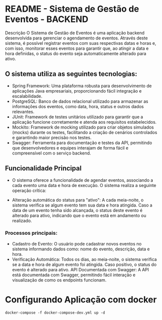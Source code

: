 
# README - Sistema de Gestão de Eventos - BACKEND

Descrição
O Sistema de Gestão de Eventos é uma aplicação backend desenvolvida para gerenciar o agendamento de eventos. Através deste sistema, é possível registrar eventos com suas respectivas datas e horas e, com isso, monitorar esses eventos para garantir que, ao atingir a data e hora definidas, o status do evento seja automaticamente alterado para ativo.

## O sistema utiliza as seguintes tecnologias:

- Spring Framework: Uma plataforma robusta para desenvolvimento de aplicações Java empresariais, proporcionando fácil integração e escalabilidade.
- PostgreSQL: Banco de dados relacional utilizado para armazenar as informações dos eventos, como data, hora, status e outros dados relevantes.
- JUnit: Framework de testes unitários utilizado para garantir que a aplicação funcione corretamente e atenda aos requisitos estabelecidos.
- Mockito: Framework de mocking utilizado para criar objetos simulados (mocks) durante os testes, facilitando a criação de cenários controlados e garantindo maior precisão nos testes.
- Swagger: Ferramenta para documentação e testes da API, permitindo que desenvolvedores e equipes interajam de forma fácil e compreensível com o serviço backend.

## Funcionalidade Principal
- O sistema oferece a funcionalidade de agendar eventos, associando a cada evento uma data e hora de execução. O sistema realiza a seguinte operação crítica:

- Alteração automática do status para "ativo": A cada meia-noite, o sistema verifica se algum evento tem sua data e hora atingida. Caso a data de um evento tenha sido alcançada, o status deste evento é alterado para ativo, indicando que o evento está em andamento ou realizado.

### Processos principais:
- Cadastro de Evento: O usuário pode cadastrar novos eventos no sistema informando dados como: nome do evento, descrição, data e hora.
- Verificação Automática: Todos os dias, ao meia-noite, o sistema verifica se a data e hora de algum evento foi atingida. Caso positivo, o status do evento é alterado para ativo.
API Documentada com Swagger: A API está documentada com Swagger, permitindo fácil interação e visualização de como os endpoints funcionam.

# Configurando Aplicação com docker

```shell
docker-compose -f docker-compose-dev.yml up -d
```